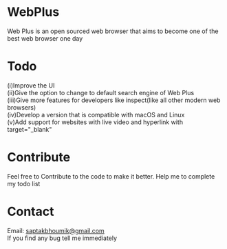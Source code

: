 # WebPlus
Web Plus is an open sourced web browser that aims to become one of the best web browser one day
# Todo
(i)Improve the UI <br />
(ii)Give the option to change to default search engine of Web Plus <br />
(iii)Give more features for developers like inspect(like all other modern web browsers) <br />
(iv)Develop a version that is compatible with macOS and Linux <br />
(v)Add support for websites with live video and hyperlink with target="_blank" <br />
# Contribute
Feel free to Contribute to the code to make it better. Help me to complete my todo list
# Contact
Email: saptakbhoumik@gmail.com <br />
If you find any bug tell me immediately
